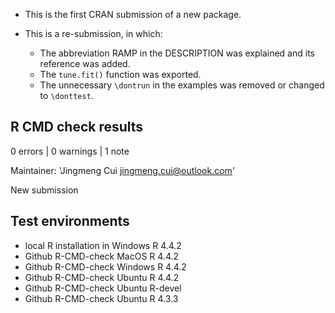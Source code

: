 * This is the first CRAN submission of a new package.

* This is a re-submission, in which:
  * The abbreviation RAMP in the DESCRIPTION was explained and its reference was added.
  * The `tune.fit()` function was exported.
  * The unnecessary `\dontrun` in the examples was removed or changed to `\donttest`.

## R CMD check results

0 errors | 0 warnings | 1 note

Maintainer: 'Jingmeng Cui <jingmeng.cui@outlook.com>'

New submission

## Test environments

- local R installation in Windows R 4.4.2
- Github R-CMD-check MacOS R 4.4.2
- Github R-CMD-check Windows R 4.4.2
- Github R-CMD-check Ubuntu R 4.4.2
- Github R-CMD-check Ubuntu R-devel
- Github R-CMD-check Ubuntu R 4.3.3
